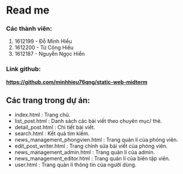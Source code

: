 # Read me

### Các thành viên:
1. 1612199 - Đỗ Minh Hiếu
2. 1612200 - Từ Công Hiếu
3. 1612187 - Nguyễn Ngọc Hiển 
### Link github: 
**https://github.com/minhhieu76qng/static-web-midterm**

## Các trang trong dự án:
- index.html : Trang chủ.
- list_post.html : Danh sách các bài viết theo chuyên mục/ thẻ.
- detail_post.html : Chi tiết bài viết.
- search.html : Kết quả tìm kiếm.
- news_management_phongvien.html : Trang quản lí của phóng viên.
- edit_post_writer.html : Trang chỉnh sửa bài viết của phóng viên.
- news_management_admin.html : Trang quản lí của admin.
- news_management_editor.html : Trang quản lí của biên tập viên.
- user.html : Trang quản lí thông tin của người dùng.